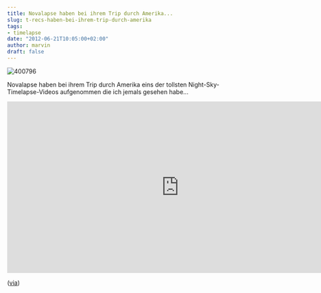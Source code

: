 ```yaml
---
title: Novalapse haben bei ihrem Trip durch Amerika...
slug: t-recs-haben-bei-ihrem-trip-durch-amerika
tags:
- timelapse
date: "2012-06-21T10:05:00+02:00"
author: marvin
draft: false
---
```

![400796](/images/400796.png)

Novalapse haben bei ihrem Trip durch
Amerika eins der tollsten Night-Sky-Timelapse-Videos aufgenommen die ich
jemals gesehen habe...

<iframe src="http://player.vimeo.com/video/43797471?color=c9b693" width="800" height="400" frameborder="0" webkitallowfullscreen mozallowfullscreen allowfullscreen></iframe>  

([via](http://letsdolaunch.tumblr.com/post/25515445708/t-recs-night-skies-by-t-recs-timelapse))